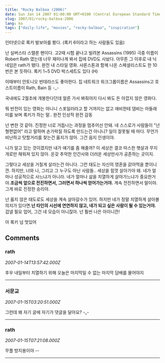 ```yaml
---
title: "Rocky Balboa (2006)"
date: Sun Jan 14 2007 01:00:00 GMT+0100 (Central European Standard Time)
slug: 2007/01/rocky-balboa-2006
lang: ko
tags: ["daily-life", "movies", "rocky-balboa", "inspiration"]
---
```


인터넷으로 록키 발보아를 봤다. (록키 6이라고 하는 사람들도 있음)

난 실버스타 스탤론 팬이다. 
고2때 시험 끝나고 빌려본 Assassins (1995) 극중 이름이 Robert Rath 였는데
너무 재미나게 봐서 집에 DVD도 사놨다. 아무튼 그 이후로 내 닉네임은 rath가 됐다.
완전 내 스타일 영화. 샤론스톤과 함께 나온 스페셜리스트도 한 10번은 본 듯하다.
록키 1~5 DVD 박스세트도 있다 (H)

이때부터 안토니오 반데라스도 좋아한다. 집 네트워크 워크그룹이름은 Assassins고
호스트이름이 Rath, Bain 등 -_-

국내에도 2월초에 개봉한다던데 얼른 가서 봐줘야지 다시 봐도 돈 아깝지 않은 영화다.

뭐 반전이 있는 영화는 아니니 스포일러라고 할 거까지는 없고 
애비한테 댐비는 아들래미를 보며 록키가 하는 말.. 완전 인상적 완전 감동

넌 변한 것 같아.
진정한 너로 거듭나는 과정을 멈추어선 안돼. 
네 스스로가 사람들이 "넌 형편없어" 라고 말하며 손가락질 하도록 만드는건 아니니?
일이 잘못될 때 마다. 무언가 비난하고 탓할거리를 찾는건 옳지가 않아.
그건 음지 인생이야.

니가 알고 있는 것이겠지만 내가 얘기를 좀 해줄까? 
이 세상은 결코 따스한 햇살과 무지개로만 채워져 있지 않아.
온갖 추악한 인간사와 더러운 세상만사가 공존하는 곳이지. 

그렇다고 세상을 거칠게 살라는건 아니다. 그런 태도는 자신의 영혼을 갉아먹을 뿐이니깐.
하지만, 너와 나, 그리고 그 누구도 아닌 사람들.. 
세상을 힘껏 살아가야 돼.
네가 얼마나 성공적으로 사느냐가 아니라.
네가 얼마나 삶을 치열하게 살아가느냐가 중요한거야.**조금씩 앞으로 전진하면서, 그러면서 하나씩 얻어가는거야.**
계속 전진하면서 말이야. 그게 바로 진정한 승리야.

넌 옳지 않은 태도로도 세상을 계속 살아갈수가 있어.
하지만 네가 정말 치열하게 살아볼 의지가 있다면.**넌 타인의 시선에 연연하지 않고, 네가 되고 싶은 사람이 될 수 있는거야.**
겁낼 필요 업어, 그건 네 모습이 아니잖아.
넌 훨씬 나은 아이니깐!

아 록키 넘 멋있어

## Comments

### rath
*2007-01-14T13:57:42.000Z*

후우 내일부터 치열하기 위해 오늘은 마지막일 수 없는 마지막 담배를 물어야지

---

### 서문교
*2007-01-15T03:20:51.000Z*

그런데 왜 자기 글에 자기가 댓글을 달아요? -_-

---

### rath
*2007-01-15T07:21:08.000Z*

무플 방지용이야 --

---
